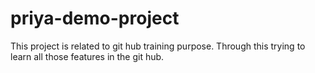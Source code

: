 # priya-demo-project
This project is related to git hub training purpose. Through this trying to learn all those features in the git hub.
